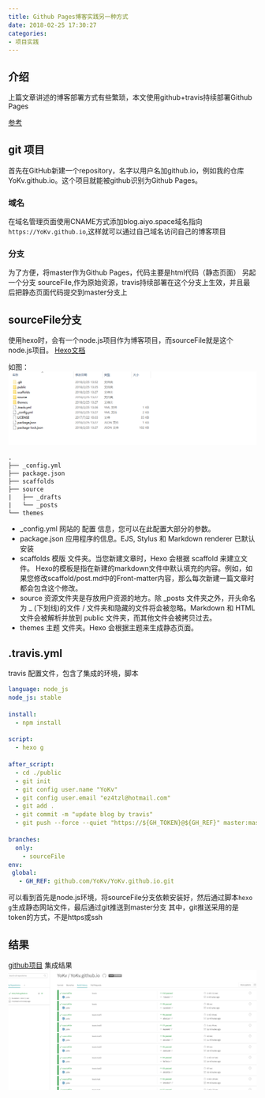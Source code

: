 ```yaml
---
title: Github Pages博客实践另一种方式
date: 2018-02-25 17:30:27
categories:
- 项目实践
---
```



## 介绍
上篇文章讲述的博客部署方式有些繁琐，本文使用github+travis持续部署Github Pages
<!--more-->
[参考](https://www.cnblogs.com/dmego/p/7664877.html)
## git 项目
首先在GitHub新建一个repository，名字以用户名加github.io，例如我的仓库YoKv.github.io。这个项目就能被github识别为Github Pages。
### 域名
在域名管理页面使用CNAME方式添加blog.aiyo.space域名指向```https://YoKv.github.io```,这样就可以通过自己域名访问自己的博客项目

### 分支
为了方便，将master作为Github Pages，代码主要是html代码（静态页面）
另起一个分支 sourceFile,作为原始资源，travis持续部署在这个分支上生效，并且最后把静态页面代码提交到master分支上

## sourceFile分支
使用hexo时，会有一个node.js项目作为博客项目，而sourceFile就是这个node.js项目。
[Hexo文档](https://hexo.io/zh-cn/docs/setup.html)

如图：
![](/images/hexopj.jpg)
```
.
├── _config.yml
├── package.json
├── scaffolds
├── source
|   ├── _drafts
|   └── _posts
└── themes

```
* _config.yml
	网站的 配置 信息，您可以在此配置大部分的参数。
* package.json
	应用程序的信息。EJS, Stylus 和 Markdown renderer 已默认安装
* scaffolds
	模版 文件夹。当您新建文章时，Hexo 会根据 scaffold 来建立文件。
	Hexo的模板是指在新建的markdown文件中默认填充的内容。例如，如果您修改scaffold/post.md中的Front-matter内容，那么每次新建一篇文章时都会包含这个修改。
* source
	资源文件夹是存放用户资源的地方。除 _posts 文件夹之外，开头命名为 _ (下划线)的文件 / 文件夹和隐藏的文件将会被忽略。Markdown 和 HTML 文件会被解析并放到 public 文件夹，而其他文件会被拷贝过去。
* themes
	主题 文件夹。Hexo 会根据主题来生成静态页面。
## .travis.yml
travis 配置文件，包含了集成的环境，脚本

```yml
language: node_js
node_js: stable

install:
  - npm install

script:
  - hexo g

after_script:
  - cd ./public
  - git init
  - git config user.name "YoKv"
  - git config user.email "ez4tzl@hotmail.com"
  - git add .
  - git commit -m "update blog by travis"
  - git push --force --quiet "https://${GH_TOKEN}@${GH_REF}" master:master

branches:
  only:
    - sourceFile 
env:
 global:
   - GH_REF: github.com/YoKv/YoKv.github.io.git
```

可以看到首先是node.js环境，将sourceFile分支依赖安装好，然后通过脚本```hexo g```生成静态网站文件，最后通过git推送到master分支
其中，git推送采用的是token的方式，不是https或ssh

## 结果
[github项目](https://github.com/YoKv/YoKv.github.io)
集成结果
![](/images/travisexample.jpg)
